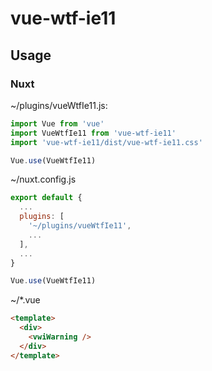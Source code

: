 # vue-wtf-ie11

## Usage

### Nuxt
~/plugins/vueWtfIe11.js:

```javascript
import Vue from 'vue'
import VueWtfIe11 from 'vue-wtf-ie11'
import 'vue-wtf-ie11/dist/vue-wtf-ie11.css'

Vue.use(VueWtfIe11)
```

~/nuxt.config.js

```javascript
export default {
  ...
  plugins: [
    '~/plugins/vueWtfIe11',
    ...
  ],
  ...
}

Vue.use(VueWtfIe11)
```

~/*.vue

```html
<template>
  <div>
    <vwiWarning />
  </div>
</template>
```
